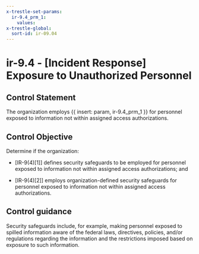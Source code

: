 ```yaml
---
x-trestle-set-params:
  ir-9.4_prm_1:
    values:
x-trestle-global:
  sort-id: ir-09.04
---
```


# ir-9.4 - \[Incident Response\] Exposure to Unauthorized Personnel

## Control Statement

The organization employs {{ insert: param, ir-9.4_prm_1 }} for personnel exposed to information not within assigned access authorizations.

## Control Objective

Determine if the organization:

- \[IR-9(4)[1]\] defines security safeguards to be employed for personnel exposed to information not within assigned access authorizations; and

- \[IR-9(4)[2]\] employs organization-defined security safeguards for personnel exposed to information not within assigned access authorizations.

## Control guidance

Security safeguards include, for example, making personnel exposed to spilled information aware of the federal laws, directives, policies, and/or regulations regarding the information and the restrictions imposed based on exposure to such information.

